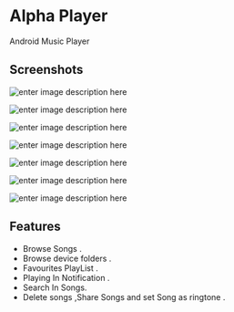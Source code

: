 

# Alpha Player
Android Music Player 
## Screenshots
![enter image description here](https://lh3.googleusercontent.com/5XUWwDZ_kwptOdjiJ_9lkOqcsfdrfrDFgnb_PALcA9Wk2M2hFllk4f80EkBbpxgkHgU7q6UOT-oX)

![enter image description here](https://lh3.googleusercontent.com/lXOlzqX2Sa6oJoNFd5nT0P117Hyl0DaXKF3nDIK8eZ-Go75nAnz46eHnjwx475CZd0p7WHStqaz_)


![enter image description here](https://lh3.googleusercontent.com/CAgqK2AKPoJ3PmkXNwsflk314cj01RltXoCgPwESw804X-Q50Iw1RibS-FTsMLQBLxUY9Cq7FDCh)

![enter image description here](https://lh3.googleusercontent.com/pTA4h85C21WLVeilhv5vfpUjJhkkEqEmRrROe9_6lFT9Nn_wg0oag5BA8GztUQfG3_dFlUdQMUib)

![enter image description here](https://lh3.googleusercontent.com/b7xBVcPCvdyULx48_oco-rRKnH6YlfszRjNMtdQyN0BJCNXDUPZQFsLM-P-gaL9B4bDW-0ERAKxw)

![enter image description here](https://lh3.googleusercontent.com/rbj21cfMskYN6EY_bZC0mFHzv52lGBFjgsPwYELty7WLbitJTeDI-Ap33rDsqzdsKypessJaMZPD)

![enter image description here](https://lh3.googleusercontent.com/3bLKI7uBZd3dUR0_ND5cSAwS6dmC6-55925AAoz-L46f7tOqaYGVZb7bhQ_xPL8bDRvTVMfuERLu)


## Features

 - Browse Songs .
 -  Browse device folders .
 - Favourites PlayList .
 - Playing In Notification .
 - Search In Songs.
 - Delete songs ,Share  Songs and set Song  as ringtone .
